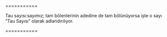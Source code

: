 

===========

Tau sayısı:sayımız; tam bölenlerinin adedine de tam bölünüyorsa işte o sayı “Tau Sayısı” olarak adlandırılıyor.

===========
